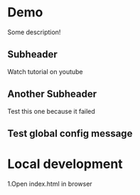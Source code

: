 # Demo 
Some description!

## Subheader

Watch tutorial on youtube

## Another Subheader

Test this one because it failed

## Test global config message


# Local development

1.Open index.html in browser

